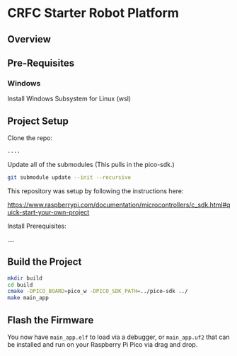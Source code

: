 # CRFC Starter Robot Platform

## Overview

## Pre-Requisites

### Windows

Install Windows Subsystem for Linux (wsl)

## Project Setup

Clone the repo:

```bash
....
```

Update all of the submodules (This pulls in the pico-sdk.)

```bash
git submodule update --init --recursive
```


This repository was setup by following the instructions here:

https://www.raspberrypi.com/documentation/microcontrollers/c_sdk.html#quick-start-your-own-project

Install Prerequisites:

....

## Build the Project

```bash
mkdir build
cd build
cmake -DPICO_BOARD=pico_w -DPICO_SDK_PATH=../pico-sdk ../
make main_app
```

## Flash the Firmware

You now have `main_app.elf` to load via a debugger, or `main_app.uf2` that can be installed and run on your Raspberry Pi Pico via drag and drop.